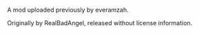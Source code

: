 A mod uploaded previously by everamzah.

Originally by RealBadAngel, released without license information.


